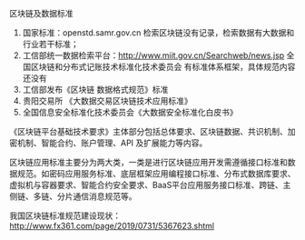 区块链及数据标准

1. 国家标准：openstd.samr.gov.cn 检索区块链没有记录，检索数据有大数据和行业若干标准；
2. 工信部统一数据检索平台：http://www.miit.gov.cn/Searchweb/news.jsp 全国区块链和分布式记账技术标准化技术委员会 有标准体系框架，具体规范内容还没有
3. 工信部发布《区块链 数据格式规范》标准
4. 贵阳交易所 《大数据交易区块链技术应用标准》
5. 全国信息安全标准化技术委员会《大数据安全标准化白皮书》


《区块链平台基础技术要求》主体部分包括总体要求、区块链数据、共识机制、加密机制、智能合约、账户管理、API 及扩展能力等内容。

区块链应用标准主要分为两大类，一类是进行区块链应用开发需遵循接口标准和数据规范。如密码应用服务标准、底层框架应用编程接口标准、分布式数据库要求、虚拟机与容器要求、智能合约安全要求、BaaS平台应用服务接口标准、跨链、主侧链、多链、分片通信消息规范等。

我国区块链标准规范建设现状： http://www.fx361.com/page/2019/0731/5367623.shtml
